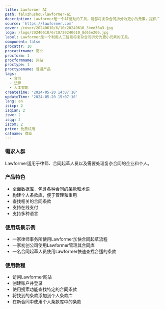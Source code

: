 ```yaml
---
title: Lawformer AI
path: falvzhushou/lawformer-ai
description: Lawformer是一个AI驱动的工具，能够将复杂合同拆分为更小的元素，提供广泛的条款和术语库，并提供学习平台来培养合同起草的实践技巧。
source: 'https://lawformer.com'
cover: /cover/20240610/6/10/20240610_3bee36a3.jpg
logo: /logo/20240610/6/10/20240610_8d65e206.jpg
label: Lawformer是一个利用人工智能将复杂合同拆分为更小元素的工具。
component: false
procattr: 10
procattrname: 商业
procform: 1
procformname: 网站
proctype: 1
proctypename: 普通产品
tags:
  - 合同
  - 法律
  - 人工智能
createTime: '2024-05-20 14:07:10'
updateTime: '2024-05-20 15:07:16'
lang: en
isicp: 2
isqian: 2
iswx: 2
isqq: 2
iscom: 2
price: 免费试用
catname: 商业
---
```




### 需求人群
Lawformer适用于律师、合同起草人员以及需要处理复杂合同的企业和个人。

### 产品特色
* 全面数据库，包含各种合同的条款和术语
* 构建个人条款库，便于管理和重用
* 查找相关的合同条款
* 支持在线支付
* 支持多种语言

### 使用场景示例
* 一家律师事务所使用Lawformer加快合同起草流程
* 一家初创公司使用Lawformer管理其合同库
* 一名合同起草人员使用Lawformer快速查找合适的条款

### 使用教程
* 访问Lawformer网站
* 创建账户并登录
* 使用搜索功能查找特定的合同条款
* 将找到的条款添加到个人条款库
* 在新合同中使用个人条款库中的条款

  
